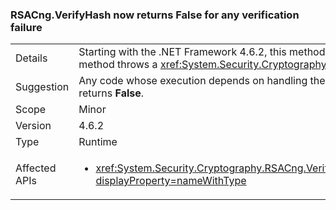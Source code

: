### RSACng.VerifyHash now returns False for any verification failure

|   |   |
|---|---|
|Details|Starting with the .NET Framework 4.6.2, this method returns **False** if the signature itself is badly formatted. It now returns false for any verification failure.In the .NET Framework 4.6 and 4.6.1, the method throws a <xref:System.Security.Cryptography.CryptographicException?displayProperty=name> if the signature itself is badly formatted.|
|Suggestion|Any code whose execution depends on handling the <xref:System.Security.Cryptography.CryptographicException?displayProperty=name> should instead execute if validation fails and the method returns **False**.|
|Scope|Minor|
|Version|4.6.2|
|Type|Runtime|
|Affected APIs|<ul><li><xref:System.Security.Cryptography.RSACng.VerifyHash(System.Byte[],System.Byte[],System.Security.Cryptography.HashAlgorithmName,System.Security.Cryptography.RSASignaturePadding)?displayProperty=nameWithType></li></ul>|
